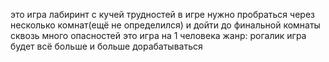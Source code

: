это игра лабиринт с кучей трудностей 
в игре нужно пробраться через несколько комнат(ещё не определился) и дойти до финальной комнаты сквозь много опасностей
это игра на 1 человека 
жанр: рогалик
игра будет всё больше и больше дорабатываться
